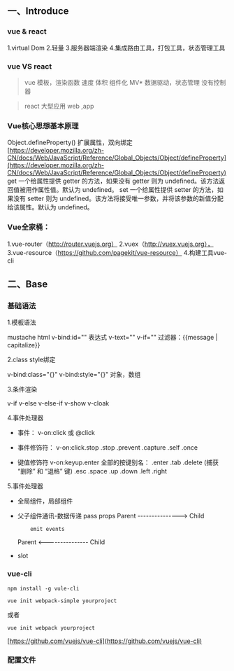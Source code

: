 ## 一、Introduce
### vue & react
1.virtual Dom
2.轻量
3.服务器端渲染
4.集成路由工具，打包工具，状态管理工具


###  vue VS react
> vue
 模板，渲染函数
  速度
  体积
 组件化
 MV*
 数据驱动，状态管理
 没有控制器

>  react
大型应用
 web ,app

### Vue核心思想基本原理
Object.defineProperty()
扩展属性，双向绑定
[https://developer.mozilla.org/zh-CN/docs/Web/JavaScript/Reference/Global_Objects/Object/defineProperty](https://developer.mozilla.org/zh-CN/docs/Web/JavaScript/Reference/Global_Objects/Object/defineProperty)
get
一个给属性提供 getter 的方法，如果没有 getter 则为 undefined。该方法返回值被用作属性值。默认为 undefined。
set
一个给属性提供 setter 的方法，如果没有 setter 则为 undefined。该方法将接受唯一参数，并将该参数的新值分配给该属性。默认为 undefined。

### Vue全家桶：
1.vue-router（http://router.vuejs.org）
2.vuex（http://vuex.vuejs.org）， 3.vue-resource（https://github.com/pagekit/vue-resource）
4.构建工具vue-cli

## 二、Base
### 基础语法
1.模板语法

mustache
html
v-bind:id=""
表达式
v-text=""
v-if=""
过滤器：{{message | capitalize}}

2.class style绑定

v-bind:class="{}"
v-bind:style="{}"
对象，数组

3.条件渲染

v-if
v-else
v-else-if
v-show
v-cloak

4.事件处理器

* 事件：
  v-on:click 或 @click

* 事件修饰符：
v-on:click.stop
.stop
.prevent
.capture
.self
.once

* 键值修饰符
v-on:keyup.enter
全部的按键别名：
.enter
.tab
.delete (捕获 “删除” 和 “退格” 键)
.esc
.space
.up
.down
.left
.right

5.事件处理器

* 全局组件，局部组件

* 父子组件通讯-数据传递
          pass props
  Parent ---------------> Child


          emit events
  Parent <--------------- Child

* slot

### vue-cli
```
npm install -g vule-cli
```

```
vue init webpack-simple yourproject
```
或者
```
vue init webpack yourproject
```

[https://github.com/vuejs/vue-cli](https://github.com/vuejs/vue-cli)

### 配置文件
